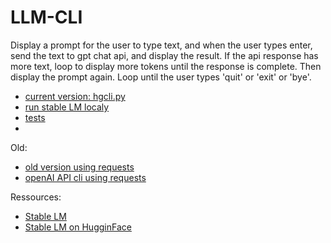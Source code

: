# LLM-CLI

Display a prompt for the user to type text, and when the user types enter, send the text to gpt chat api, and display the result. 
If the api response has more text, loop to display more tokens until the response is complete. Then display the prompt again. 
Loop until the user types 'quit' or 'exit' or 'bye'.

- [current version: hgcli.py](./hgcli.py)
- [run stable LM localy](./stable-lm.py)
- [tests](./test/)
- 
Old:
- [old version using requests](./old/hgcli-requests.py)
- [openAI API cli using requests](./old/openaicli.py)

Ressources:
- [Stable LM](https://github.com/Stability-AI/StableLM)
- [Stable LM on HugginFace](https://huggingface.co/stabilityai/stablelm-tuned-alpha-7b)